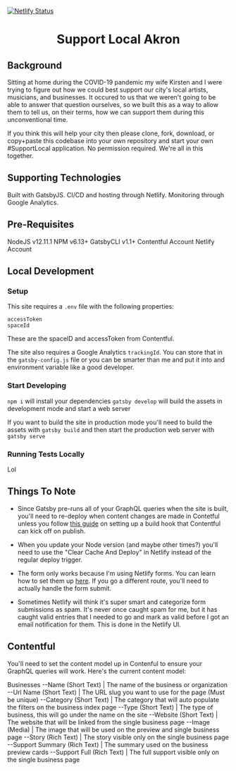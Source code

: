 [![Netlify Status](https://api.netlify.com/api/v1/badges/819c20ba-81db-4dae-83f4-a1dbe82eba5f/deploy-status)](https://app.netlify.com/sites/xenodochial-bohr-1c4dfd/deploys)

<h1 align="center">
  Support Local Akron
</h1>

## Background

Sitting at home during the COVID-19 pandemic my wife Kirsten and I were trying to figure out how we could best support our city's local artists, musicians, and businesses. It occured to us that we weren't going to be able to answer that question ourselves, so we built this as a way to allow them to tell us, on their terms, how we can support them during this unconventional time.

If you think this will help your city then please clone, fork, download, or copy+paste this codebase into your own repository and start your own #SupportLocal application. No permission required. We're all in this together.

## Supporting Technologies

Built with GatsbyJS.
CI/CD and hosting through Netlify.
Monitoring through Google Analytics.

## Pre-Requisites

NodeJS v12.11.1
NPM v6.13+
GatsbyCLI v1.1+
Contentful Account
Netlify Account

## Local Development

### Setup

This site requires a `.env` file with the following properties:

```
accessToken
spaceId
```

These are the spaceID and accessToken from Contentful.

The site also requires a Google Analytics `trackingId`. You can store that in the `gatsby-config.js` file or you can be smarter than me and put it into and environment variable like a good developer.

### Start Developing

`npm i` will install your dependencies
`gatsby develop` will build the assets in development mode and start a web server

If you want to build the site in production mode you'll need to build the assets with
`gatsby build`
and then start the production web server with
`gatsby serve`

### Running Tests Locally

Lol

## Things To Note
- Since Gatsby pre-runs all of your GraphQL queries when the site is built, you'll need to re-deploy when content changes are made in Contetful unless you follow [this guide](https://www.contentful.com/developers/docs/tutorials/general/automate-site-builds-with-webhooks/) on setting up a build hook that Contentful can kick off on publish.

- When you update your Node version (and maybe other times?) you'll need to use the "Clear Cache And Deploy" in Netlify instead of the regular deploy trigger.

- The form only works because I'm using Netlify forms. You can learn how to set them up [here](https://docs.netlify.com/forms/setup/). If you go a different route, you'll need to actually handle the form submit.

- Sometimes Netlify will think it's super smart and categorize form submissions as spam. It's never once caught spam for me, but it has caught valid entries that I needed to go and mark as valid before I got an email notification for them. This is done in the Netlify UI.

## Contentful

You'll need to set the content model up in Contenful to ensure your GraphQL queries will work. Here's the current content model:

Businesses
--Name (Short Text) | The name of the business or organization
--Url Name (Short Text) | The URL slug you want to use for the page (Must be unique)
--Category (Short Text) | The category that will auto populate the filters on the business index page
--Type (Short Text) | The type of business, this will go under the name on the site
--Website (Short Text) | The website that will be linked from the single business page
--Image (Media) | The image that will be used on the preview and single business page
--Story (Rich Text) | The story visible only on the single business page
--Support Summary (Rich Text) | The summary used on the business preview cards
--Support Full (Rich Text) | The full support visible only on the single business page
